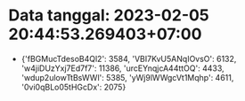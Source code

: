 # Data tanggal: 2023-02-05 20:44:53.269403+07:00

* {'fBGMucTdesoB4Ql2': 3584, 'VBI7KvU5ANqIOvsO': 6132, 'w4jiDUzYxj7Ed7f7': 11386, 'urcEYnqjcA44ttOQ': 4433, 'wdup2ulowTtBsWWl': 5385, 'yWj9lWWgcVt1Mqhp': 4611, '0vi0qBLo05tHGcDx': 2075}
